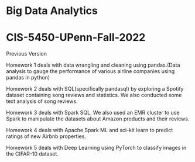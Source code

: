 # Big Data Analytics
# CIS-5450-UPenn-Fall-2022
Previous Version

Homework 1 deals with data wrangling and cleaning using pandas.(Data analysis to gauge the performance of various airline companies using pandas in python)

Homework 2 deals with SQL(specifically pandasql) by exploring a Spotify dataset containing song reviews and statistics. We also conducted some text analysis of song reviews.

Homework 3 deals with Spark SQL. We also used an EMR cluster to use Spark to manipulate the datasets about Amazon products and their reviews. 

Homework 4 deals with Apache Spark ML and sci-kit learn to predict ratings of new Airbnb properties.

Homework 5 deals with Deep Learning using PyTorch to classify images in the CIFAR-10 dataset.

